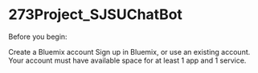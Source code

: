 # 273Project_SJSUChatBot

Before you begin:

Create a Bluemix account
Sign up in Bluemix, or use an existing account. Your account must have available space for at least 1 app and 1 service.

